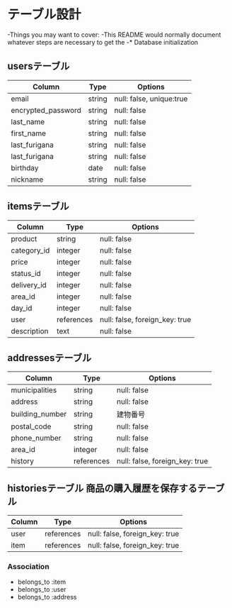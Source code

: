 # テーブル設計
-Things you may want to cover:
-This README would normally document whatever steps are necessary to get the
-* Database initialization


## usersテーブル


| Column               | Type   | Options     |
| -------------------- | ------ | ----------- |
| email                | string | null: false, unique:true|
| encrypted_password   | string | null: false |
| last_name            | string | null: false |
| first_name           | string | null: false |
| last_furigana        | string | null: false |
| last_furigana        | string | null: false |
| birthday             | date   | null: false |
| nickname             | string | null: false |



## itemsテーブル

| Column     | Type       | Options     |
| ---------- | ---------- | ----------- |
| product    | string     | null: false | 製品
| category_id| integer    | null: false | カテゴリー
| price      | integer    | null: false | 値段
| status_id  | integer    | null: false | 商品の状態
| delivery_id| integer    | null: false | 配送料の負担
| area_id    | integer    | null: false | 発送元の地域
| day_id     | integer    | null: false | 発送までの日数
| user       | references | null: false, foreign_key: true |
| description| text       | null: false | 商品説明




## addressesテーブル

| Column            | Type       | Options     |
| ----------------- | ---------- | ----------- |
| municipalities    | string     | null: false | 市町村
| address           | string     | null: false | 番地
| building_number   | string     |               建物番号
| postal_code       | string     | null: false | 郵便番号
| phone_number      | string     | null: false | 電話番号
| area_id           | integer    | null: false | 発送元の地域
| history           | references | null: false, foreign_key: true |



## historiesテーブル       商品の購入履歴を保存するテーブル
| Column            | Type       | Options     |
| ----------------- | ---------- | ----------- |
| user              | references | null: false, foreign_key: true |
| item              | references | null: false, foreign_key: true |


### Association

- belongs_to :item
- belongs_to :user
- belongs_to :address

